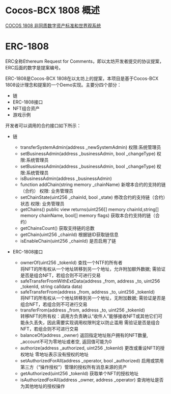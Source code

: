 # Cocos-BCX 1808 概述
[COCOS 1808 非同质数字资产标准和世界观系统](https://github.com/Cocos-BCX/1808/blob/master/README.md)

# ERC-1808
ERC全称Ethereum Request for Comments，即以太坊开发者提交的协议提案，ERC后面的数字是提案编号。

ERC-1808是Cocos-BCX 1808在以太坊上的提案，本项目是基于Cocos-BCX 1808设计理念和提案的一个Demo实现。主要分四个部分：
* 链
* ERC-1808接口
* NFT组合资产
* 游戏示例

开发者可以调用的合约接口如下所示：

* 链
  * transferSystemAdmin(address _newSystemAdmin) 权限:系统管理员
  * setBusinessAdmin(address _businessAdmin, bool _changeType)  权限:系统管理员
  * setBusinessAdmin(address _businessAdmin, bool _changeType)  权限:系统管理员
  * isBusinessAdmin(address _businessAdmin)
  * function addChain(string memory _chainName) 新增本合约的支持的链（合约）  权限: 业务管理员
  * setChainState(uint256 _chainId, bool _state)  修改合约的支持链（合约）状态  权限: 业务管理员
  * getChains() public view returns(uint256[] memory chainId,string[] memory chainName, bool[] memory flags)  获取本合约支持的链（合约）
  * getChainsCount()  获取支持链的总数
  * getChain(uint256 _chainId)  根据链ID获取链信息
  * isEnableChain(uint256 _chainId) 是否启用了链
 
* ERC-1808接口
  * ownerOf(uint256 _tokenId) 查找一个NTF的所有者  
  将NFT的所有权从一个地址转移到另一个地址，允许附加额外数据; 需验证是否是组合NFT，若组合则不可进行交易
  * safeTransferFromWithExtData(address _from, address _to, uint256 _tokenId, string calldata data) 
  * safeTransferFrom(address _from, address _to, uint256 _tokenId)  
    将NFT的所有权从一个地址转移到另一个地址，无附加数据; 需验证是否是组合NFT，若组合则不可进行交易
  * transferFrom(address _from, address _to, uint256 _tokenId)  
    转移NFT的所有权：调用方负责确认“收件人”能够接收NFT或其他它们可能永久丢失，因此需要实现调用权限判定以防止滥用
    需验证是否是组合NFT，若组合则不可进行交易
  * balanceOf(address _owner)  返回指定地址账户拥有的NFT数量, _account不可为零地址或者空, 返回值可能为0
  * authorize(address _authorized, uint256 _tokenId) 更改或重设NFT的授权地址 零地址表示没有授权的地址
  * setAuthorizedForAll(address _operator, bool _authorized) 启用或禁用第三方（“操作授权”）管理的授权所有消息来源的资产
  * getAuthorized(uint256 _tokenId) 获取单个NFT的授权地址
  * isAuthorizedForAll(address _owner, address _operator) 查询地址是否为其他地址的授权操作
  
  


